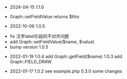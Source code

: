 * 2024-04-15
 1.1.0
 - Graph::setFieldValue returns $this

* 2022-10-06
 1.0.5
 - fix 汉字label引起的不对齐问题
 - add Graph::setFieldValue($name, $value)
 - bump version 1.0.5

* 2022-01-19
 1.0.4 add Graph::getField($name)
 1.0.3 add Graph::FIELD_DRAW

* 2022-01-17 
 1.0.2 see example.php
 0.3.0 some changes